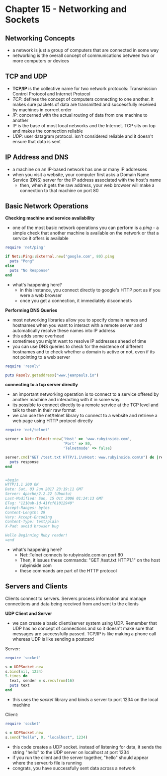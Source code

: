 # Chapter 15 - Networking and Sockets

## Networking Concepts
* a network is just a group of computers that are connected in some way
* networking is the overall concept of communications between two or more computers or devices

## TCP and UDP
* __TCP/IP__ is the collective name for two network protocols: Transmission Control Protocol and Internet Protocol
* _TCP_: defines the concept of computers connecting to one another. it makes sure packets of data are transmitted and successfully received by machines in correct order
* _IP_: concerned with the actual routing of data from one machine to another
* IP is the base of most local networks and the Internet. TCP sits on top and makes the connection reliable
* _UDP_: user datagram protocol. isn't considered reliable and it doesn't ensure that data is sent

## IP Address and DNS
* a machine on an IP-based network has one or many IP addresses
* when you visit a website, your computer first asks a Domain Name Service (DNS) server for the IP address associated with the host's name
  - then, when it gets the raw address, your web browser will make a connection to that machine on port 80

## Basic Network Operations

__Checking machine and service availability__

* one of the most basic network operations you can perform is a _ping_ - a simple check that another machine is available on the network or that a service it offers is available

```ruby
require 'net/ping'

if Net::Ping::External.new('google.com', 80).ping
  puts "Pong"
else
  puts "No Response"
end
```

* what's happening here?
  - in this instance, you connect directly to google's HTTP port as if you were a web browser
  - once you get a connection, it immediately disconnects

__Performing DNS Queries__

* most networking libraries allow you to specify domain names and hostnames when you want to interact with a remote server and automatically resolve these names into IP address
* this adds some overhead
* sometimes you might want to resolve IP addresses ahead of time
* you can use DNS queries to check for the existence of different hostnames and to check whether a domain is active or not, even if its not pointing to a web server

```ruby
require 'resolv'

puts Resolv.getaddress("www.jeanpauls.io")

```

__connecting to a tcp server directly__

* an important networking operation is to connect to a service offered by another machine and interacting with it in some way.
* its possible to connect directly to a remote service at the TCP level and talk to them in their raw format
* we can use the net/telnet library to connect to a website and retrieve a web page using HTTP protocol directly

```ruby
require 'net/telnet'

server = Net::Telnet::new('Host' => 'www.rubyinside.com',
                          'Port' => 80,
                          'Telnetmode' => false)

server.cmd("GET /test.txt HTTP/1.1\nHost: www.rubyinside.com\n") do |response|
  puts response
end


=begin
HTTP/1.1 200 OK
Date: Sat, 03 Jun 2017 23:19:11 GMT
Server: Apache/2.2.22 (Ubuntu)
Last-Modified: Sun, 15 Oct 2006 01:24:13 GMT
ETag: "1210ab-1d-41fcf61012940"
Accept-Ranges: bytes
Content-Length: 29
Vary: Accept-Encoding
Content-Type: text/plain
X-Pad: avoid browser bug

Hello Beginning Ruby reader!
=end
```

* what's happening here?
  - Net::Telnet connects to rubyinside.com on port 80
  - Then, it issues these commands: "GET /test.txt HTTP1.1" on the host rubyinside.com
  - these commands are part of the HTTP protocol

## Servers and Clients
Clients connect to servers. Servers process information and manage connections and data being received from and sent to the clients


__UDP Client and Server__

* we can create a basic client/server system using UDP. Remember that UDP has no concept of connections and so it doesn't make sure that messages are successfully passed. TCP/IP is like making a phone call whereas UDP is like sending a postcard

Server:

```ruby
require 'socket'

s = UDPSocket.new
s.bind(nil, 1234)
5.times do
  text, sender = s.recvfrom(16)
  puts text
end
```

* this uses the _socket_ library and binds a server to port 1234 on the local machine

Client:

```ruby
require 'socket'

s = UDPSocket.new
s.send("hello", 0, "localhost", 1234)

```

* this code creates a UDP socket. instead of listening for data, it sends the string "hello" to the UDP server on localhost at port 1234
* if you run the client and the server together, "hello" should appear where the server.rb file is running
* congrats, you have successfully sent data across a network
